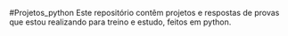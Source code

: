 #Projetos_python
Este repositório contêm projetos e respostas de provas que estou realizando para treino e estudo, feitos em python.
